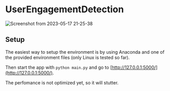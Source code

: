 # UserEngagementDetection

![Screenshot from 2023-05-17 21-25-38](https://github.com/AnSrwn/UserEngagementDetection/assets/38131809/87875f04-3cf9-4e62-864e-16c61094aa81)

## Setup
The easiest way to setup the environment is by using Anaconda and one of the provided environment files (only Linux is tested so far).

Then start the app with `python main.py` and go to [http://127.0.0.1:5000/](http://127.0.0.1:5000/).

The perfomance is not optimized yet, so it will stutter.
